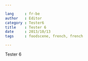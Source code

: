```yaml
---

lang     : fr-be
author   : Editor
category : Tester6
title    : Tester 6
date     : 2013/10/13
tags     : foodscene, french, french

---
```


Tester 6

